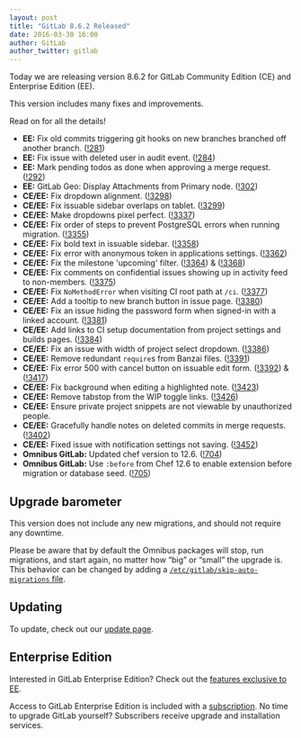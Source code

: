 ```yaml
---
layout: post
title: "GitLab 8.6.2 Released"
date: 2016-03-30 16:00
author: GitLab
author_twitter: gitlab
---
```


Today we are releasing version 8.6.2 for GitLab Community Edition (CE) and
Enterprise Edition (EE).

This version includes many fixes and improvements.

Read on for all the details!

<!-- more -->

- **EE:** Fix old commits triggering git hooks on new branches branched off another branch. ([!281])
- **EE:** Fix issue with deleted user in audit event. ([!284])
- **EE:** Mark pending todos as done when approving a merge request. ([!292])
- **EE:** GitLab Geo: Display Attachments from Primary node. ([!302])
- **CE/EE:** Fix dropdown alignment. ([!3298])
- **CE/EE:** Fix issuable sidebar overlaps on tablet. ([!3299])
- **CE/EE:** Make dropdowns pixel perfect. ([!3337])
- **CE/EE:** Fix order of steps to prevent PostgreSQL errors when running migration. ([!3355])
- **CE/EE:** Fix bold text in issuable sidebar. ([!3358])
- **CE/EE:** Fix error with anonymous token in applications settings. ([!3362])
- **CE/EE:** Fix the milestone 'upcoming' filter. ([!3364]) & ([!3368])
- **CE/EE:** Fix comments on confidential issues showing up in activity feed to non-members. ([!3375])
- **CE/EE:** Fix `NoMethodError` when visiting CI root path at `/ci`. ([!3377])
- **CE/EE:** Add a tooltip to new branch button in issue page. ([!3380])
- **CE/EE:** Fix an issue hiding the password form when signed-in with a linked account. ([!3381])
- **CE/EE:** Add links to CI setup documentation from project settings and builds pages. ([!3384])
- **CE/EE:** Fix an issue with width of project select dropdown. ([!3386])
- **CE/EE:** Remove redundant `require`s from Banzai files. ([!3391])
- **CE/EE:** Fix error 500 with cancel button on issuable edit form. ([!3392]) & ([!3417])
- **CE/EE:** Fix background when editing a highlighted note. ([!3423])
- **CE/EE:** Remove tabstop from the WIP toggle links. ([!3426])
- **CE/EE:** Ensure private project snippets are not viewable by unauthorized people.
- **CE/EE:** Gracefully handle notes on deleted commits in merge requests. ([!3402])
- **CE/EE:** Fixed issue with notification settings not saving. ([!3452])
- **Omnibus GitLab:** Updated chef version to 12.6. ([!704])
- **Omnibus GitLab:** Use `:before` from Chef 12.6 to enable extension before migration or database seed. ([!705])

[!281]: https://gitlab.com/gitlab-org/gitlab-ee/merge_requests/281
[!284]: https://gitlab.com/gitlab-org/gitlab-ee/merge_requests/284
[!292]: https://gitlab.com/gitlab-org/gitlab-ee/merge_requests/292
[!302]: https://gitlab.com/gitlab-org/gitlab-ee/merge_requests/302

[!3298]: https://gitlab.com/gitlab-org/gitlab-ce/merge_requests/3298
[!3299]: https://gitlab.com/gitlab-org/gitlab-ce/merge_requests/3299
[!3337]: https://gitlab.com/gitlab-org/gitlab-ce/merge_requests/3337
[!3355]: https://gitlab.com/gitlab-org/gitlab-ce/merge_requests/3355
[!3358]: https://gitlab.com/gitlab-org/gitlab-ce/merge_requests/3358
[!3362]: https://gitlab.com/gitlab-org/gitlab-ce/merge_requests/3362
[!3364]: https://gitlab.com/gitlab-org/gitlab-ce/merge_requests/3364
[!3368]: https://gitlab.com/gitlab-org/gitlab-ce/merge_requests/3368
[!3375]: https://gitlab.com/gitlab-org/gitlab-ce/merge_requests/3375
[!3377]: https://gitlab.com/gitlab-org/gitlab-ce/merge_requests/3377
[!3380]: https://gitlab.com/gitlab-org/gitlab-ce/merge_requests/3380
[!3381]: https://gitlab.com/gitlab-org/gitlab-ce/merge_requests/3381
[!3384]: https://gitlab.com/gitlab-org/gitlab-ce/merge_requests/3384
[!3386]: https://gitlab.com/gitlab-org/gitlab-ce/merge_requests/3386
[!3392]: https://gitlab.com/gitlab-org/gitlab-ce/merge_requests/3392
[!3391]: https://gitlab.com/gitlab-org/gitlab-ce/merge_requests/3391
[!3417]: https://gitlab.com/gitlab-org/gitlab-ce/merge_requests/3417
[!3423]: https://gitlab.com/gitlab-org/gitlab-ce/merge_requests/3423
[!3426]: https://gitlab.com/gitlab-org/gitlab-ce/merge_requests/3426
[!3402]: https://gitlab.com/gitlab-org/gitlab-ce/merge_requests/3402
[!3452]: https://gitlab.com/gitlab-org/gitlab-ce/merge_requests/3452

[!704]: https://gitlab.com/gitlab-org/omnibus-gitlab/merge_requests/704
[!705]: https://gitlab.com/gitlab-org/omnibus-gitlab/merge_requests/705

## Upgrade barometer

This version does not include any new migrations, and should not require
any downtime.

Please be aware that by default the Omnibus packages will stop, run migrations,
and start again, no matter how “big” or “small” the upgrade is. This behavior
can be changed by adding a [`/etc/gitlab/skip-auto-migrations`
file](http://doc.gitlab.com/omnibus/update/README.html).

## Updating

To update, check out our [update page](https://about.gitlab.com/update).

## Enterprise Edition

Interested in GitLab Enterprise Edition? Check out the [features exclusive to
EE](https://about.gitlab.com/features/#enterprise).

Access to GitLab Enterprise Edition is included with a [subscription](https://about.gitlab.com/pricing/).
No time to upgrade GitLab yourself? Subscribers receive upgrade and installation
services.

